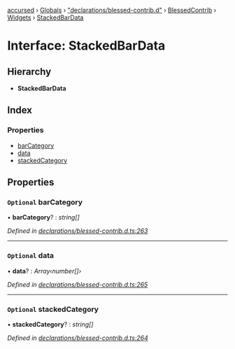 [accursed](../README.md) › [Globals](../globals.md) › ["declarations/blessed-contrib.d"](../modules/_declarations_blessed_contrib_d_.md) › [BlessedContrib](../modules/_declarations_blessed_contrib_d_.blessedcontrib.md) › [Widgets](../modules/_declarations_blessed_contrib_d_.blessedcontrib.widgets.md) › [StackedBarData](_declarations_blessed_contrib_d_.blessedcontrib.widgets.stackedbardata.md)

# Interface: StackedBarData

## Hierarchy

* **StackedBarData**

## Index

### Properties

* [barCategory](_declarations_blessed_contrib_d_.blessedcontrib.widgets.stackedbardata.md#optional-barcategory)
* [data](_declarations_blessed_contrib_d_.blessedcontrib.widgets.stackedbardata.md#optional-data)
* [stackedCategory](_declarations_blessed_contrib_d_.blessedcontrib.widgets.stackedbardata.md#optional-stackedcategory)

## Properties

### `Optional` barCategory

• **barCategory**? : *string[]*

*Defined in [declarations/blessed-contrib.d.ts:263](https://github.com/cancerberoSgx/accursed/blob/5b2518e/src/declarations/blessed-contrib.d.ts#L263)*

___

### `Optional` data

• **data**? : *Array‹number[]›*

*Defined in [declarations/blessed-contrib.d.ts:265](https://github.com/cancerberoSgx/accursed/blob/5b2518e/src/declarations/blessed-contrib.d.ts#L265)*

___

### `Optional` stackedCategory

• **stackedCategory**? : *string[]*

*Defined in [declarations/blessed-contrib.d.ts:264](https://github.com/cancerberoSgx/accursed/blob/5b2518e/src/declarations/blessed-contrib.d.ts#L264)*

